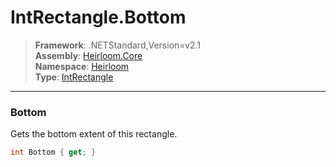 # IntRectangle.Bottom

> **Framework**: .NETStandard,Version=v2.1  
> **Assembly**: [Heirloom.Core][0]  
> **Namespace**: [Heirloom][0]  
> **Type**: [IntRectangle][1]

--------------------------------------------------------------------------------

### Bottom

Gets the bottom extent of this rectangle.

```cs
int Bottom { get; }
```

[0]: ../Heirloom.Core.md
[1]: Heirloom.IntRectangle.md
